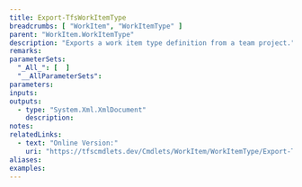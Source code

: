 ```yaml
---
title: Export-TfsWorkItemType
breadcrumbs: [ "WorkItem", "WorkItemType" ]
parent: "WorkItem.WorkItemType"
description: "Exports a work item type definition from a team project."
remarks: 
parameterSets: 
  "_All_": [  ] 
  "__AllParameterSets": 
parameters: 
inputs: 
outputs: 
  - type: "System.Xml.XmlDocument" 
    description: 
notes: 
relatedLinks: 
  - text: "Online Version:" 
    uri: "https://tfscmdlets.dev/Cmdlets/WorkItem/WorkItemType/Export-TfsWorkItemType"
aliases: 
examples: 
---
```

